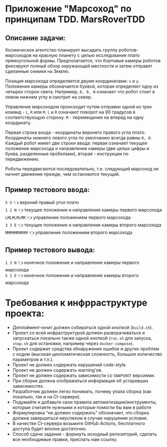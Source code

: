 # Приложение "Марсоход" по принципам TDD. MarsRoverTDD

## Описание задачи:

Космическое агентство планирует высадить группу роботов-марсоходов на красную планету с целью исследования плато прямоугольной формы. Предполагается, что бортовые камеры роботов фиксируют полный обзор окружающей местности и затем отправят сделанные снимки на Землю.

Позиция марсохода определяется двумя координатами: `x` и `y`. Положение камеры обозначается буквой, которая определяет одну из четырех сторон света. Например, `0, 0, N` означает что робот стоит в левом нижнем углу и смотрит на север.

Управление марсоходом происходит путем отправки одной из трех команд - `L`, `R` или `M`. `L` и `R` означают поворот на 90 градусов в соответствующую сторону. `M` - перемещение на вперед на одну координату.

Первая строка входа - координаты верхнего правого угла плато. Координаты нижнего левого угла по умолчанию всегда равны `0, 0`. Каждый робот имеет две строки ввода: первая означает текущее положение марсохода и направление камеры (две целых цифры и буква, разделенные пробелами), вторая - инструкции по передвижению.

Роботы передвигаются последовательно, т.е. следующий марсоход не начнет движение прежде, чем остановится текущий.

## Пример тестового ввода:

`5 5` 👈 верхний правый угол плато  
`1 2 N` 👈 текущее положение и направление камеры первого марсохода  
`LMLMLMLMM` 👈 управление положением первого марсохода  
`3 3 E` 👈 текущее положение и направление камеры второго марсохода  
`MMRMMRMRRM` 👈 управление положением второго марсохода

## Пример тестового вывода:

`1 3 N` 👈 конечное положение и направление камеры первого марсохода  
`5 1 E` 👈 конечное положение и направление камеры второго марсохода

# Требования к инфрраструктуре проекта:

- Деплоймент-юнит должен собираться одной кнопкой (`build.sh`).
- Проект со всей инфраструктурой должен разворачиваться и запускаться локально также одной кнопкой (`run.sh` для запуска, `stop.sh` для остановки, например через `docker-compose`).
- Проект содержит средства обнаружения ошибок и других проблем с кодом (высокая цикломатическая сложность, большое количество параметров и т.п.).
- Проект не должен содержать нарушений code-style.
- Проект не должен содержать warning'ов.
- Проект не должен содержать зависимости со `SNAPSHOT` версиями.
- При сборке должна отображаться информация об устаревших зависимостях.
- Разработчик должен легко понимать, почему упала сборка (как локально, так и на CI-сервере).
- Подумайте и добавьте свои правила автоматизации/инструменты, которые считаете нужными и которые помогли бы вам в работе
- Формулировка “не должен содержать” обозначает, что сборка должна завершиться неуспехом в случае нарушения условия.
- В качестве СI-сервера возьмите GitHub Actions, бесплатного доступа будет вполне достаточно.
- Способ сдачи задания - форкнуть исходный репозиторий, сделать все необходимые правки, прислать нам ссылку.
